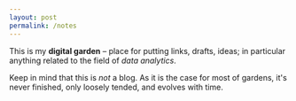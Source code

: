 ```yaml
---
layout: post
permalink: /notes
---
```


This is my **digital garden** – place for putting links, drafts, ideas; in particular anything related to the field of *data analytics*.

Keep in mind that this is *not* a blog. As it is the case for most of gardens, it's never finished, only loosely tended, and evolves with time.

<!---
To distinguish notes' maturity though, they are marked by *season*:
-   `winter` – just started
-   `spring` – in progress but with good content already
-   `summer` – very solid and happy about it
-   `autumn` – needs some rewriting so not visible #}
--->
